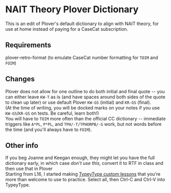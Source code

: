 ﻿# NAIT Theory Plover Dictionary
This is an edit of Plover's default dictionary to align with NAIT theory, for use at home instead of paying for a CaseCat subscription.
## Requirements
plover-retro-format (to emulate CaseCat number formatting for `TOIM` and `FOIM`)
## Changes
Plover does not allow for one outline to do both initial and final quote -- you can either leave `KW-T` as is (and have spaces around both sides of the quote to clean up later) or use default Plover `KW-GS` (initial) and `KR-GS` (final). \
(At the time of writing, you will be docked marks on your notes if you use `KW-GS`/`KR-GS` on tests. Be careful, learn both!)\
You will have to `TOIM`  more often than the official CC dictionary -- immediate triggers like `A*PL`, `P*PL`, and `TPH/-T/TPHORPB/-G` work, but not words before the time (and you'll always have to `FOIM`).
## Other info
If you beg Joanne and Keegan enough, they might let you have the full dictionary early, in which case *don't use this*, convert it to RTF in class and then use that in Plover\
Starting from L16, I started making [TypeyType custom lessons](https://docs.google.com/spreadsheets/d/16WSkTaG9Wiuq0ux_AsEWh4CqJIoL5WrulV2tiQBU_R4/edit?usp=sharing) that you're more than welcome to use to practice. Select all, then Ctrl-C and Ctrl-V into TypeyType.
